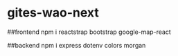 # gites-wao-next

##frontend
npm i reactstrap bootstrap google-map-react

##backend
npm i express dotenv colors morgan
